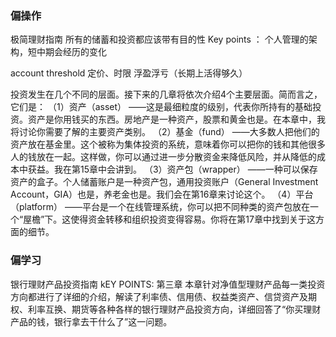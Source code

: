 
### 偏操作
 极简理财指南
 所有的储蓄和投资都应该带有目的性
Key points ： 个人管理的架构，短中期会经历的变化

account threshold
定价、时限
浮盈浮亏（长期上活得够久）

投资发生在几个不同的层面。接下来的几章将依次介绍4个主要层面。简而言之，它们是：
（1）资产（asset） ——这是最细粒度的级别，代表你所持有的基础投资。资产是你用钱买的东西。房地产是一种资产，股票和黄金也是。在本章中，我将讨论你需要了解的主要资产类别。
（2）基金（fund） ——大多数人把他们的资产放在基金里。这个被称为集体投资的系统，意味着你可以把你的钱和其他很多人的钱放在一起。这样做，你可以通过进一步分散资金来降低风险，并从降低的成本中获益。我在第15章中会讲到。
（3）资产包（wrapper） ——一种可以保存资产的盒子。个人储蓄账户是一种资产包，通用投资账户（General Investment Account，GIA）也是，养老金也是。我们会在第16章来讨论这个。
（4）平台（platform） ——平台是一个在线管理系统，你可以把不同种类的资产包放在一个“屋檐”下。这使得资金转移和组织投资变得容易。你将在第17章中找到关于这方面的细节。



 
### 偏学习
银行理财产品投资指南
kEY POINTS: 第三章
本章针对净值型理财产品每一类投资方向都进行了详细的介绍，解读了利率债、信用债、权益类资产、信贷资产及期权、利率互换、期货等各种各样的银行理财产品投资方向，详细回答了“你买理财产品的钱，银行拿去干什么了”这一问题。